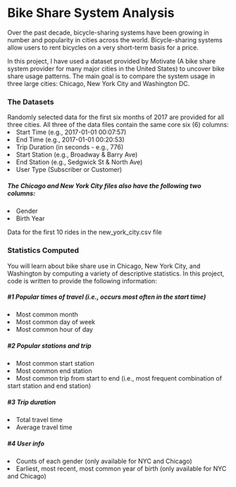 # Bike Share System Analysis


Over the past decade, bicycle-sharing systems have been growing in number and popularity in cities across the world. Bicycle-sharing systems allow users to rent bicycles on a very short-term basis for a price. 

In this project, I have used a dataset provided by Motivate (A bike share system provider for many major cities in the United States) to uncover bike share usage patterns. The main goal is to compare the system usage in three large cities: Chicago, New York City and Washington DC.

<h3>The Datasets</h3>
Randomly selected data for the first six months of 2017 are provided for all three cities. All three of the data files contain the same core six (6) columns:

<li>Start Time (e.g., 2017-01-01 00:07:57)</li>
<li>End Time (e.g., 2017-01-01 00:20:53)</li>
<li>Trip Duration (in seconds - e.g., 776)</li>
<li>Start Station (e.g., Broadway & Barry Ave)</li>
<li>End Station (e.g., Sedgwick St & North Ave)</li>
<li>User Type (Subscriber or Customer)</li>

<h5>The Chicago and New York City files also have the following two columns:</h5>

<li>Gender</li>
<li>Birth Year</li>

Data for the first 10 rides in the new_york_city.csv file

<h3>Statistics Computed</h3>
You will learn about bike share use in Chicago, New York City, and Washington by computing a variety of descriptive statistics. In this project, code is written to provide the following information:

<h5>#1 Popular times of travel (i.e., occurs most often in the start time)</h5>
<li>Most common month</li>
<li>Most common day of week</li>
<li>Most common hour of day</li>
<h5>#2 Popular stations and trip</h5>
<li>Most common start station</li>
<li>Most common end station</li>
<li>Most common trip from start to end (i.e., most frequent combination of start station and end station)</li>
<h5>#3 Trip duration</h5>
<li>Total travel time</li>
<li>Average travel time</li>
<h5>#4 User info</h5>
<li>Counts of each gender (only available for NYC and Chicago)</li>
<li>Earliest, most recent, most common year of birth (only available for NYC and Chicago)</li>
